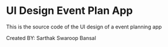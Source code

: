 # UI Design Event Plan App

This is the source code of the UI design of a event planning app

Created BY: Sarthak Swaroop Bansal
